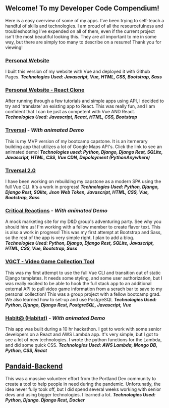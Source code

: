 ## Welcome! To my Developer Code Compendium!
Here is a easy overview of some of my apps. I've been trying to self-teach a handful of skills and technologies. I am proud of all the resourcefulness and troubleshooting I've expended on all of them, even if the current project isn't the most beautiful looking this. They are all important to me in some way, but there are simply too many to describe on a resume! Thank you for viewing!


### [Personal Website](https://github.com/tabathadelane/tabathadelane.github.io)
I built this version of my website with Vue and deployed it with Github Pages. 
**_Technologies Used: Javascript, Vue, HTML, CSS, Bootstrap, Sass_**

### [Personal Website - React Clone](https://github.com/tabathadelane/portfolio-clone-react)
After running through a few tutorials and simple apps using API, I decided to try and 'translate' an existing app to React. This was really fun, and I am confident that I can be just as competent with Vue AND React. 
**_Technologies Used: Javascript, React, HTML, CSS, Bootstrap_**

### [Trversal](https://github.com/tabathadelane/trversal) *- With animated Demo*
This is my MVP version of my bootcamp capstone. It is an iternerary building app that utilizes a lot of Google Maps API's. Click the link to see an animated demo!
**_Technologies used: Python, Django, Django Rest, SQLite, Javascript, HTML, CSS, Vue CDN, Depoloyment (PythonAnywhere)_**

### [Trversal 2.0](https://github.com/tabathadelane/trversal-vue)
I have been working on rebuilding my capstone as a modern SPA using the full Vue CLI. It's a work in progress!
**_Technologies Used: Python, Django, Django Rest, SQlite, Json Web Token, Javascript, HTML, CSS, Vue, Bootstrap, Sass_**

### [Critical Reactions](https://github.com/tabathadelane/critical-reactions) *- With animated Demo*
A mock marketing site for my D&D group's adventuring party. See why you should hire us! I'm working with a fellow member to create flavor text. This is also a work in progress! This was my first attempt at Bootstrap and Sass, so the rest of the app is very simple right. I plan to add a blog.
**_Technologies Used: Python, Django, Django Rest, SQLite, Javascript, HTML, CSS, Vue, Bootstrap, Sass_**

### [VGCT - Video Game Collection Tool](https://github.com/rpedraza01/VGCT)
This was my first attempt to use the full Vue CLI and transition out of static Django templates. It needs some styling, and some user authorization, but I was really excited to be able to hook the full stack app to an additional external API to pull video game information from a serach bar to save to my personal collection! This was a group project with a fellow bootcamp grad. We also learned how to set-up and use PostgreSQL
**_Technologies Used: Python, Django, Django Rest, PostgreSQL, Javascript, Vue_**

### [Habit@ (Habitat)](https://github.com/serverless-mom/habitat) *- With animated Demo*
This app was built during a 10 hr hackathon. I got to work with some senior developers on a React and AWS Lambda app. It's very simple, but I got to see a lot of new technologies. I wrote the python functions for the Lambda, and did some quick CSS. 
**_Technologies Used: AWS Lambda, Mongo DB, Python, CSS, React_**

## [Pandaid-Backend](https://github.com/Pand-Aid/pandaid-api)
This was a massive volunteer effort from the Portland Dev community to create a tool to help people in need during the pandemic. Unfortunatly, the idea never fully took off, but I did spend several weeks working with senior devs and using bigger technologies. I learned a lot. 
**_Technologies Used: Python, Django. Django Rest, Docker_**
